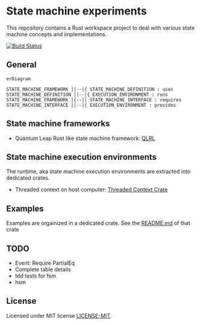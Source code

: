 # State machine experiments

This repository contains a Rust workspace project to deal with various state machine concepts and implementations.

[![Build Status](https://github.com/rust-lang/mdBook/workflows/CI/badge.svg?event=push)](https://github.com/almedso/qlrl/actions?workflow=CI)


## General

```mermaid
erDiagram

STATE_MACHINE_FRAMEWORK ||--|{ STATE_MACHINE_DEFINITION : uses
STATE_MACHINE_DEFINITION ||--|{ EXECUTION_ENVIRONMENT : runs
STATE_MACHINE_FRAMEWORK |{--|| STATE_MACHINE_INTERFACE : requires
STATE_MACHINE_INTERFACE ||--|{ EXECUTION_ENVIRONMENT : provides

```

## State machine frameworks

* Quantum Leap Rust like state machine framework: [QLRL](qlrl/README.md)

## State machine execution environments

The runtime, aka state machine execution environments are extracted into dedicated crates.

* Threaded context on host computer: [Threaded Context Crate ](runtime_contexts/threads-on-host/Cargo.toml)

## Examples

Examples are orgainized in a dedicated crate. See the [README.md](example-apps/README.md) of that crate

## TODO

- Event: Require PartialEq
- Complete table details
- tdd tests for fsm
- hsm

## License

Licensed under MIT license [LICENSE-MIT](LICENSE-MIT).
